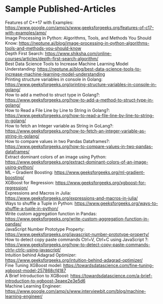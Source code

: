 # Sample Published-Articles
Features of C++17 with Examples: https://www.google.com/amp/s/www.geeksforgeeks.org/features-of-c17-with-examples/amp/ <br>
Image Processing in Python: Algorithms, Tools, and Methods You Should Know: https://neptune.ai/blog/image-processing-in-python-algorithms-tools-and-methods-you-should-know <br>
Depth First Search: https://www.shiksha.com/online-courses/articles/depth-first-search-algorithm/ <br>
Best Data Science Tools to Increase Machine Learning Model Understanding: https://neptune.ai/blog/best-data-science-tools-to-increase-machine-learning-model-understanding <br>
Printing structure variables in console in Golang: https://www.geeksforgeeks.org/printing-structure-variables-in-console-in-golang/ <br>
How to add a method to struct type in Golang?: https://www.geeksforgeeks.org/how-to-add-a-method-to-struct-type-in-golang/ <br>
How to Read a File Line by Line to String in Golang?: https://www.geeksforgeeks.org/how-to-read-a-file-line-by-line-to-string-in-golang/ <br>
How to fetch an Integer variable as String in GoLang?: https://www.geeksforgeeks.org/how-to-fetch-an-integer-variable-as-string-in-golang/ <br>
How to compare values in two Pandas Dataframes?: https://www.geeksforgeeks.org/how-to-compare-values-in-two-pandas-dataframes/ <br>
Extract dominant colors of an image using Python: https://www.geeksforgeeks.org/extract-dominant-colors-of-an-image-using-python/<br> 
ML – Gradient Boosting: https://www.geeksforgeeks.org/ml-gradient-boosting/<br>
XGBoost for Regression: https://www.geeksforgeeks.org/xgboost-for-regression/ <br>
Expressions and Macros in Julia: https://www.geeksforgeeks.org/expressions-and-macros-in-julia/ <br>
Ways to shuffle a Tuple in Python: https://www.geeksforgeeks.org/ways-to-shuffle-a-tuple-in-python/ <br>
Write custom aggregation function in Pandas: https://www.geeksforgeeks.org/write-custom-aggregation-function-in-pandas/ <br>
JavaScript Number Prototype Property: https://www.geeksforgeeks.org/javascript-number-prototype-property/ <br>
How to detect copy paste commands Ctrl+V, Ctrl+C using JavaScript ?: https://www.geeksforgeeks.org/how-to-detect-copy-paste-commands-ctrlv-ctrlc-using-javascript/ <br>
Intuition behind Adagrad Optimizer: https://www.geeksforgeeks.org/intuition-behind-adagrad-optimizer/ <br>
Fine Tuning XGBoost model: https://towardsdatascience.com/fine-tuning-xgboost-model-257868cf4187 <br>
A Brief Introduction to XGBoost: https://towardsdatascience.com/a-brief-introduction-to-xgboost-3eaee2e3e5d6 <br>
Machine Learning Engineer: https://www.google.com/amp/s/www.interviewbit.com/blog/machine-learning-engineer/
